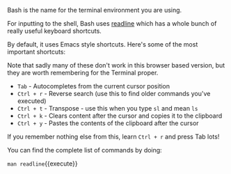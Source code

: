 Bash is the name for the terminal environment you are using. 

For inputting to the shell, Bash uses [readline](https://en.wikipedia.org/wiki/GNU_Readline) which has a whole bunch of really useful keyboard shortcuts.

By default, it uses Emacs style shortcuts. Here's some of the most important shortcuts:

Note that sadly many of these don't work in this browser based version, but they are worth remembering for the Terminal proper.

* `Tab` - Autocompletes from the current cursor position
* `Ctrl + r` - Reverse search (use this to find older commands you've executed)
* `Ctrl + t` - Transpose - use this when you type `sl` and mean `ls`
* `Ctrl + k` - Clears content after the cursor and copies it to the clipboard
* `Ctrl + y` - Pastes the contents of the clipboard after the cursor

If you remember nothing else from this, learn `Ctrl + r` and press Tab lots!

You can find the complete list of commands by doing:

`man readline`{{execute}}